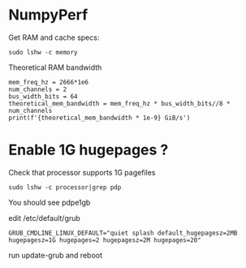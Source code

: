 # NumpyPerf

Get RAM and cache specs:

```
sudo lshw -c memory
```


Theoretical RAM bandwidth

```
mem_freq_hz = 2666*1e6
num_channels = 2
bus_width_bits = 64
theoretical_mem_bandwidth = mem_freq_hz * bus_width_bits//8 * num_channels 
print(f'{theoretical_mem_bandwidth * 1e-9} GiB/s')
```

# Enable 1G hugepages ? 

Check that processor supports 1G pagefiles

```
sudo lshw -c processor|grep pdp
```
You should see pdpe1gb


edit /etc/default/grub
```
GRUB_CMDLINE_LINUX_DEFAULT="quiet splash default_hugepagesz=2MB hugepagesz=1G hugepages=2 hugepagesz=2M hugepages=20"
```
run update-grub and reboot
